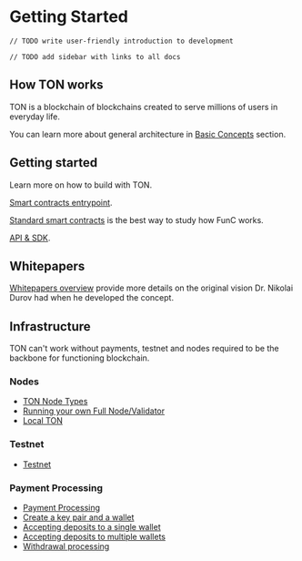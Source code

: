 
# Getting Started


```
// TODO write user-friendly introduction to development
```


```
// TODO add sidebar with links to all docs
```

## How TON works

TON is a blockchain of blockchains created to serve millions of users in everyday life.

You can learn more about general architecture in [Basic Concepts](learn/overviews/TON_blockchain_overview.md) section.

## Getting started

Learn more on how to build with TON.

[Smart contracts entrypoint](develop/smart-contracts/).

[Standard smart contracts](https://github.com/ton-blockchain/ton/tree/master/crypto/smartcont) is the best way to study how FunC works.

[API & SDK](tools/apis/).

## Whitepapers

[Whitepapers overview](learn/docs) provide more details on the original vision Dr. Nikolai Durov had when he developed the concept.

## Infrastructure

TON can't work without payments, testnet and nodes required to be the backbone for functioning blockchain.

### Nodes
* [TON Node Types](develop/nodes/node-types.md)
* [Running your own Full Node/Validator](develop/nodes/run-node.md)
* [Local TON](develop/nodes/local-ton.md)

### Testnet

* [Testnet](tools/testnet/)

### Payment Processing
* [Payment Processing](develop/howto/payment-processing.md)
* [Create a key pair and a wallet](develop/payment-processing/common.md)
* [Accepting deposits to a single wallet](develop/payment-processing/deposits-single-wallet.md)
* [Accepting deposits to multiple wallets](develop/payment-processing/deposits-multi-wallet.md)
* [Withdrawal processing](develop/payment-processing/withdrawals.md)
